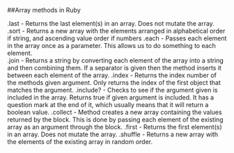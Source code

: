##Array methods in Ruby

.last - Returns the last element(s) in an array. Does not mutate the array.
.sort - Returns a new array with the elements arranged in alphabetical order if string, and ascending value order if numbers
.each - Passes each element in the array once as a parameter. This allows us to do something to each element.  
.join - Returns a string by converting each element of the array into a string and then combining them. If a separator is given then the method inserts it between each element of the array.
.index - Returns the index number of the methods given argument. Only returns the index of the first object that matches the argument.
.include? - Checks to see if the argument given is included in the array. Returns true if given argument is included. It has a question mark at the end of it, which usually means that it will return a boolean value.
.collect - Method creates a new array containing the values returned by the block. This is done by passing each element of the existing array as an argument through the block.
.first - Returns the first element(s) in an array. Does not mutate the array.
.shuffle - Returns a new array with the elements of the existing array in random order.
